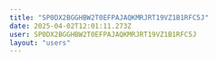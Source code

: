 ```yaml
---
title: "SP0DX2BGGHBW2T0EFPAJAQKMRJRT19VZ1B1RFC5J"
date: 2025-04-02T12:01:11.273Z
user: SP0DX2BGGHBW2T0EFPAJAQKMRJRT19VZ1B1RFC5J
layout: "users"
---
```

    